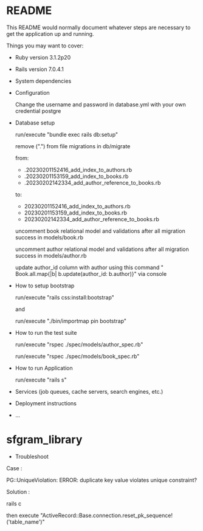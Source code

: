 # README

This README would normally document whatever steps are necessary to get the
application up and running.

Things you may want to cover:

* Ruby version
  3.1.2p20

* Rails version
  7.0.4.1

* System dependencies

* Configuration
  
  Change the username and password in database.yml with your own credential postgre

* Database setup
 
  run/execute "bundle exec rails db:setup"
  
  remove (".") from file migrations in db/migrate
  
  from:
  
    - .20230201152416_add_index_to_authors.rb
    - .20230201153159_add_index_to_books.rb
    - .20230202142334_add_author_reference_to_books.rb
  
  to:
  
    - 20230201152416_add_index_to_authors.rb
    - 20230201153159_add_index_to_books.rb
    - 20230202142334_add_author_reference_to_books.rb
  
  uncomment book relational model and validations after all migration success in models/book.rb
  
  uncomment author relational model and validations after all migration success in models/author.rb

  update author_id column with author using this command " Book.all.map{|b| b.update(author_id: b.author)}" via console

* How to setup bootstrap
  
  run/execute "rails css:install:bootstrap"
  
  and
  
  run/execute "./bin/importmap pin bootstrap"

  
* How to run the test suite
  
  run/execute "rspec ./spec/models/author_spec.rb"
  
  run/execute "rspec ./spec/models/book_spec.rb"

* How to run Application 
  
  run/execute "rails s"

* Services (job queues, cache servers, search engines, etc.)

* Deployment instructions

* ...
# sfgram_library
* Troubleshoot

Case : 

PG::UniqueViolation: ERROR: duplicate key value violates unique constraint?

Solution :

rails c

then execute "ActiveRecord::Base.connection.reset_pk_sequence!('table_name')"
